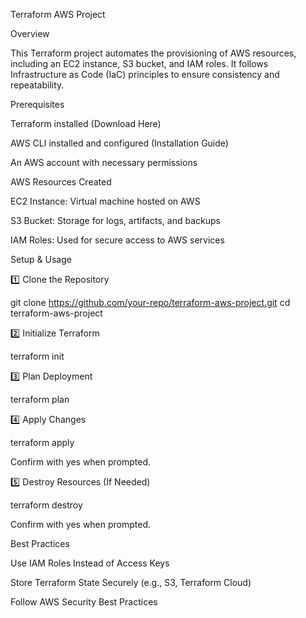 Terraform AWS Project

Overview

This Terraform project automates the provisioning of AWS resources, including an EC2 instance, S3 bucket, and IAM roles. It follows Infrastructure as Code (IaC) principles to ensure consistency and repeatability.

Prerequisites

Terraform installed (Download Here)

AWS CLI installed and configured (Installation Guide)

An AWS account with necessary permissions

AWS Resources Created

EC2 Instance: Virtual machine hosted on AWS

S3 Bucket: Storage for logs, artifacts, and backups

IAM Roles: Used for secure access to AWS services

Setup & Usage

1️⃣ Clone the Repository

git clone https://github.com/your-repo/terraform-aws-project.git
cd terraform-aws-project

2️⃣ Initialize Terraform

terraform init

3️⃣ Plan Deployment

terraform plan

4️⃣ Apply Changes

terraform apply

Confirm with yes when prompted.

5️⃣ Destroy Resources (If Needed)

terraform destroy

Confirm with yes when prompted.

Best Practices

Use IAM Roles Instead of Access Keys

Store Terraform State Securely (e.g., S3, Terraform Cloud)

Follow AWS Security Best Practices
